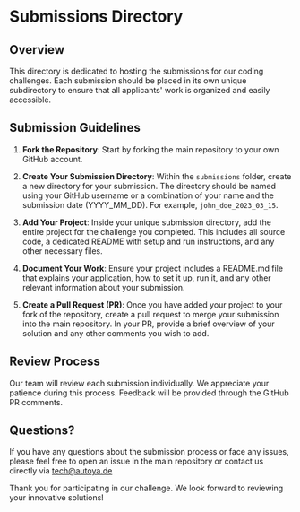 # Submissions Directory

## Overview
This directory is dedicated to hosting the submissions for our coding challenges. Each submission should be placed in its own unique subdirectory to ensure that all applicants' work is organized and easily accessible.

## Submission Guidelines
1. **Fork the Repository**: Start by forking the main repository to your own GitHub account.

2. **Create Your Submission Directory**: Within the `submissions` folder, create a new directory for your submission. The directory should be named using your GitHub username or a combination of your name and the submission date (YYYY_MM_DD). For example, `john_doe_2023_03_15`.

3. **Add Your Project**: Inside your unique submission directory, add the entire project for the challenge you completed. This includes all source code, a dedicated README with setup and run instructions, and any other necessary files.

4. **Document Your Work**: Ensure your project includes a README.md file that explains your application, how to set it up, run it, and any other relevant information about your submission.

5. **Create a Pull Request (PR)**: Once you have added your project to your fork of the repository, create a pull request to merge your submission into the main repository. In your PR, provide a brief overview of your solution and any other comments you wish to add.

## Review Process
Our team will review each submission individually. We appreciate your patience during this process. Feedback will be provided through the GitHub PR comments.

## Questions?
If you have any questions about the submission process or face any issues, please feel free to open an issue in the main repository or contact us directly via tech@autoya.de

Thank you for participating in our challenge. We look forward to reviewing your innovative solutions!
